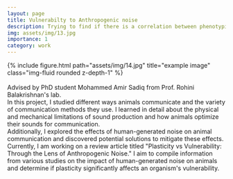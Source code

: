 ```yaml
---
layout: page
title: Vulnerabilty to Anthropogenic noise
description: Trying to find if there is a correlation between phenotypic plasticity and vulnerability to anthropogenic noise. 
img: assets/img/13.jpg
importance: 1
category: work
---
```

<div class="row">
    <div class="col-sm mt-3 mt-md-0">
        {% include figure.html path="assets/img/14.jpg" title="example image" class="img-fluid rounded z-depth-1" %}
    </div>
</div>
<br>
    Advised by PhD student Mohammed Amir Sadiq from Prof. Rohini Balakrishnan's lab. 
<br>
In this project, I studied different ways animals communicate and the variety of communication methods they use. I learned in detail about the physical and mechanical limitations of sound production and how animals optimize their sounds for communication.<br> 
Additionally, I explored the effects of human-generated noise on animal communication and discovered potential solutions to mitigate these effects. <br>
Currently, I am working on a review article titled "Plasticity vs Vulnerability: Through the Lens of Anthropogenic Noise." I aim to compile information from various studies on the impact of human-generated noise on animals and determine if plasticity significantly affects an organism's vulnerability.<br>
